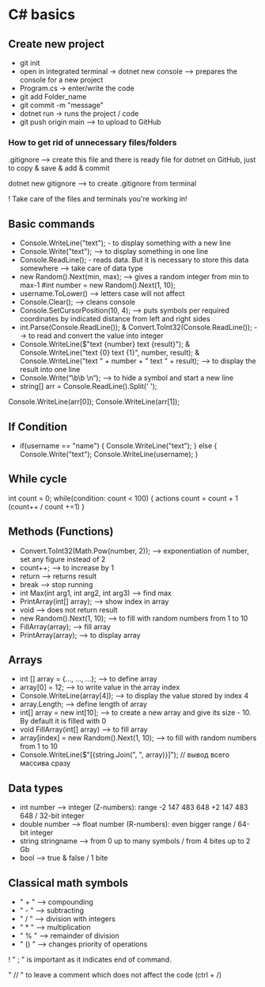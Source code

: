 # C# basics

## Create new project
- git init
- open in integrated terminal -> dotnet new console --> prepares the console for a new project
- Program.cs -> enter/write the code
- git add Folder_name
- git commit -m "message"
- dotnet run -> runs the project / code
- git push origin main --> to upload to GitHub

### How to get rid of unnecessary files/folders
.gitignore --> create this file and there is ready file for dotnet on GitHub, just to copy & save & add & commit

dotnet new gitignore --> to create .gitignore from terminal

! Take care of the files and terminals you're working in!

## Basic commands
- Console.WriteLine("text"); - to display something with a new line
- Console.Write("text"); --> to display something in one line 
- Console.ReadLine(); - reads data. But it is necessary to store this data somewhere --> take care of data type
- new Random().Next(min, max); --> gives a random integer from min to max-1 #int number = new Random().Next(1, 10);
- username.ToLower() --> letters case will not affect
- Console.Clear(); --> cleans console
- Console.SetCursorPosition(10, 4); --> puts symbols per required coordinates by indicated distance from left and right sides
- int.Parse(Console.ReadLine()); & Convert.ToInt32(Console.ReadLine()); --> to read and convert the value into integer
- Console.WriteLine($"text {number} text {result}"); & Console.WriteLine("text {0} text {1}", number, result); & Console.WriteLine("text " + number + " text " + result); --> to display the result into one line
- Console.Write(“\b\b \n“); --> to hide a symbol and start a new line
- string[] arr =  Console.ReadLine().Split(' ');

Console.WriteLine(arr[0]);
Console.WriteLine(arr[1]);

## If Condition
- if(username == "name")
{
        Console.WriteLine("text");
}
else
{
    Console.Write("text");
    Console.WriteLine(username);
}

## While cycle
int count = 0;
while(condition: count < 100)
{
    actions
    count = count + 1 (count++  /  count +=1)
}

## Methods (Functions)
- Convert.ToInt32(Math.Pow(number, 2)); --> exponentiation of number, set any figure instead of 2
- count++; --> to increase by 1
- return --> returns result
- break --> stop running
- int Max(int arg1, int arg2, int arg3) --> find max
- PrintArray(int[] array); --> show index in array
- void --> does not return result
- new Random().Next(1, 10); --> to fill with random numbers from 1 to 10
- FillArray(array); --> fill array
- PrintArray(array); --> to display array

## Arrays
- int [] array = {..., ..., ...}; --> to define array
- array[0] = 12; --> to write value in the array index
- Console.WriteLine(array[4]); --> to display the value stored by index 4
- array.Length; --> define length of array
- int[] array = new int[10]; --> to create a new array and give its size - 10. By default it is filled with 0
- void FillArray(int[] array) --> to fill array
- array[index] = new Random().Next(1, 10); --> to fill with random numbers from 1 to 10
- Console.WriteLine($"[{string.Join(", ", array)}]"); // вывод всего массива сразу

## Data types
- int number --> integer (Z-numbers): range -2 147 483 648 +2 147 483 648 / 32-bit integer
- double number --> float number (R-numbers): even bigger range / 64-bit integer
- string stringname --> from 0 up to many symbols / from 4 bites up to 2 Gb
- bool --> true & false / 1 bite

## Classical math symbols
- " + " --> compounding
- " - " --> subtracting
- " / " --> division with integers
- " * " --> multiplication
- " % " --> remainder of division
- " () " --> changes priority of operations


! " ; " is important as it indicates end of command.

" // " to leave a comment which does not affect the code (ctrl + /)

